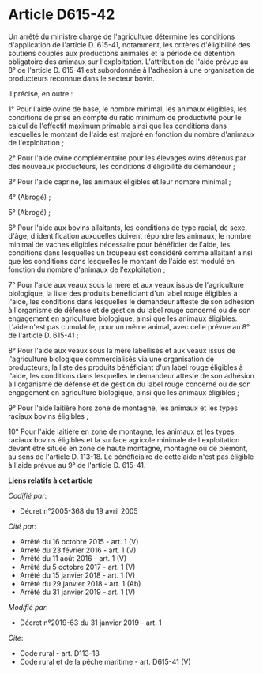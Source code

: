 # Article D615-42

Un arrêté du ministre chargé de l'agriculture détermine les conditions d'application de l'article D. 615-41, notamment, les
critères d'éligibilité des soutiens couplés aux productions animales et la période de détention obligatoire des animaux sur
l'exploitation. L'attribution de l'aide prévue au 8° de l'article D. 615-41 est subordonnée à l'adhésion à une organisation
de producteurs reconnue dans le secteur bovin.

Il précise, en outre :

1° Pour l'aide ovine de base, le nombre minimal, les animaux éligibles, les conditions de prise en compte du ratio minimum de
productivité pour le calcul de l'effectif maximum primable ainsi que les conditions dans lesquelles le montant de l'aide est
majoré en fonction du nombre d'animaux de l'exploitation ;

2° Pour l'aide ovine complémentaire pour les élevages ovins détenus par des nouveaux producteurs, les conditions
d'éligibilité du demandeur ;

3° Pour l'aide caprine, les animaux éligibles et leur nombre minimal ;

4° (Abrogé) ;

5° (Abrogé) ;

6° Pour l'aide aux bovins allaitants, les conditions de type racial, de sexe, d'âge, d'identification auxquelles doivent
répondre les animaux, le nombre minimal de vaches éligibles nécessaire pour bénéficier de l'aide, les conditions dans
lesquelles un troupeau est considéré comme allaitant ainsi que les conditions dans lesquelles le montant de l'aide est modulé
en fonction du nombre d'animaux de l'exploitation ;

7° Pour l'aide aux veaux sous la mère et aux veaux issus de l'agriculture biologique, la liste des produits bénéficiant d'un
label rouge éligibles à l'aide, les conditions dans lesquelles le demandeur atteste de son adhésion à l'organisme de défense
et de gestion du label rouge concerné ou de son engagement en agriculture biologique, ainsi que les animaux éligibles. L'aide
n'est pas cumulable, pour un même animal, avec celle prévue au 8° de l'article D. 615-41 ;

8° Pour l'aide aux veaux sous la mère labellisés et aux veaux issus de l'agriculture biologique commercialisés via une
organisation de producteurs, la liste des produits bénéficiant d'un label rouge éligibles à l'aide, les conditions dans
lesquelles le demandeur atteste de son adhésion à l'organisme de défense et de gestion du label rouge concerné ou de son
engagement en agriculture biologique, ainsi que les animaux éligibles ;

9° Pour l'aide laitière hors zone de montagne, les animaux et les types raciaux bovins éligibles ;

10° Pour l'aide laitière en zone de montagne, les animaux et les types raciaux bovins éligibles et la surface agricole
minimale de l'exploitation devant être située en zone de haute montagne, montagne ou de piémont, au sens de l'article D.
113-18. Le bénéficiaire de cette aide n'est pas éligible à l'aide prévue au 9° de l'article D. 615-41.

**Liens relatifs à cet article**

_Codifié par_:

  - Décret n°2005-368 du 19 avril 2005

_Cité par_:

  - Arrêté du 16 octobre 2015 - art. 1 (V)
  - Arrêté du 23 février 2016 - art. 1 (V)
  - Arrêté du 11 août 2016 - art. 1 (V)
  - Arrêté du 5 octobre 2017 - art. 1 (V)
  - Arrêté du 15 janvier 2018 - art. 1 (V)
  - Arrêté du 29 janvier 2018 - art. 1 (Ab)
  - Arrêté du 31 janvier 2019 - art. 1 (V)

_Modifié par_:

  - Décret n°2019-63 du 31 janvier 2019 - art. 1

_Cite_:

  - Code rural - art. D113-18
  - Code rural et de la pêche maritime - art. D615-41 (V)
